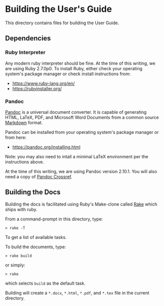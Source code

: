 # Building the User's Guide

This directory contains files for building the User Guide.

## Dependencies

### Ruby Interpreter

Any modern ruby interpreter should be fine.
At the time of this writing, we are using Ruby 2.7.0p0.
To install Ruby, either check your operating system's package manager or check install instructions from:

- https://www.ruby-lang.org/en/
- https://rubyinstaller.org/

### Pandoc

[Pandoc](https://pandoc.org/) is a universal document converter.
It is capable of generating HTML, LaTeX, PDF, and Microsoft Word Documents from a common source [Markdown](https://pandoc.org/MANUAL.html#pandocs-markdown) format.

Pandoc can be installed from your operating system's package manager or from here:

- https://pandoc.org/installing.html

Note: you may also need to intall a minimal LaTeX environment per the instructions above.

At the time of this writing, we are using Pandoc version 2.10.1.
You will also need a copy of [Pandoc Crossref](https://github.com/lierdakil/pandoc-crossref).

## Building the Docs

Building the docs is facilitated using Ruby's Make-clone called [Rake](https://github.com/ruby/rake) which ships with ruby.

From a command-prompt in this directory, type:

    > rake -T

To get a list of available tasks.

To build the documents, type:

    > rake build

or simply:

    > rake

which selects `build` as the default task.

Building will create a `*.docx`, `*.html`, `*.pdf`, and `*.tex` file in the current directory.
